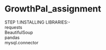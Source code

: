 # GrowthPal_assignment

STEP 1.INSTALLING LIBRARIES:-<br/>
requests <br/>
BeautifulSoup <br/>
pandas <br/>
mysql.connector <br/>
